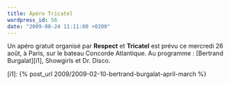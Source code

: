 ```yaml
---
title: Apéro Tricatel
wordpress_id: 56
date: "2009-08-24 11:11:00 +0200"
---
```


Un apéro gratuit organisé par **Respect** et **Tricatel** est prévu ce mercredi
26 août, à Paris, sur le bateau Concorde Atlantique. Au programme : [Bertrand
Burgalat][i1], Showgirls et Dr. Disco.

[i1]: {% post_url 2009/2009-02-10-bertrand-burgalat-april-march %}
